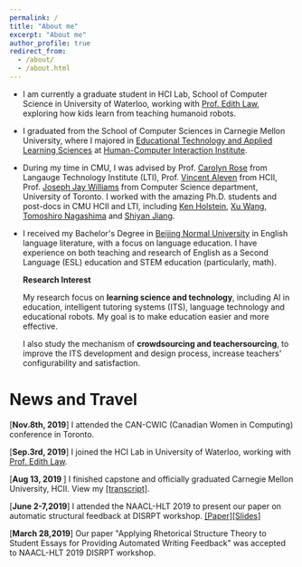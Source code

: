 ```yaml
---
permalink: /
title: "About me"
excerpt: "About me"
author_profile: true
redirect_from: 
  - /about/
  - /about.html
---
```

* I am currently a graduate student in HCI Lab, School of Computer Science in University of Waterloo, working with [Prof. Edith Law](http://edithlaw.ca/), exploring how kids learn from teaching humanoid robots.
* I graduated from the School of Computer Sciences in Carnegie Mellon University, where I majored in [Educational Technology and Applied Learning Sciences](https://metals.hcii.cmu.edu) at [Human-Computer Interaction Institute](https://hcii.cmu.edu).
* During my time in CMU, I was advised by Prof. [Carolyn Rose](http://www.cs.cmu.edu/~cprose/) from Langauge Technology Institute (LTI), Prof. [Vincent Aleven](https://hcii.cmu.edu/people/vincent-aleven) from HCII, Prof. [Joseph Jay Williams](http://www.josephjaywilliams.com) from Computer Science department, University of Toronto. I worked with the amazing Ph.D. students and post-docs in CMU HCII and LTI, including [Ken Holstein](https://kenholstein.myportfolio.com/), [Xu Wang](http://www.iamxuwang.com/), [Tomoshiro Nagashima](https://tomonag.org/) and [Shiyan Jiang](http://shiyanjiang.com/visual/).
* I received my Bachelor's Degree in [Beijing Normal University](https://english.bnu.edu.cn) in English language literature, with a focus on language education. I have experience on both teaching and research of English as a Second Language (ESL) education and STEM education (particularly, math).
 
  **Research Interest**

   My research focus on **learning science and technology**, including AI in education, intelligent tutoring systems (ITS), language technology and educational robots. My goal is to make education easier and more effective.  
    
   I also study the mechanism of **crowdsourcing and teachersourcing**, to improve the ITS development and design process, increase teachers' configurability and satisfaction.

News and Travel
===
[<b>Nov.8th, 2019</b>] I attended the CAN-CWIC (Canadian Women in Computing) conference in Toronto.

[<b>Sep.3rd, 2019</b>] I joined the HCI Lab in University of Waterloo, working with [Prof. Edith Law](http://edithlaw.ca/).

[<b>Aug 13, 2019 </b>] I finished capstone and officially graduated Carnegie Mellon University, HCII. View my [[transcript]](http://kexin-yang.github.io/files/CMU_transcript.pdf).

[<b>June 2-7,2019</b>] I attended the NAACL-HLT 2019 to present our paper on automatic structural feedback at DISRPT workshop. [[Paper]](https://www.aclweb.org/anthology/W19-2720)[[Slides]](http://kexin-yang.github.io/files/slides_NAACL_ppt_0603.pdf)

[<b>March 28,2019</b>] Our paper "Applying Rhetorical Structure Theory to Student Essays for Providing Automated Writing Feedback" was accepted to NAACL-HLT 2019 DISRPT workshop.


